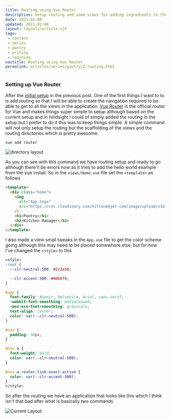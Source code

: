 ```yaml
---
title: Routing using Vue Router
description: Setup routing and some views for adding ingredients to the database
date: 2021-02-08
updated: 2021-02-08
layout: layouts/article.njk
tags: 
 - content
 - series
 - pantry
 - writing
 - learning
navtitle: Routing using Vue Router
permalink: articles/series/pantry/2-routing.html
---
```


### Setting up Vue Router

After the [initial setup](/articles/series/pantry/1-setup.html) in the previous post. One of the first things I want to to is add routing so that I will be able to create the navigation required to be able to get to all the views in the application. [Vue Router](https://router.vuejs.org/) is the official router for Vue and makes things super simple to setup although based on the current setup and in hindsight I could of simply added the routing in the setup but I prefer to do it this was to keep things simple. A simple command will not only setup the routing but the scaffolding of the views and the routing directories which is pretty awesome.

```
vue add router
```

![directory layout](https://res.cloudinary.com/hiltonmeyer-com/image/upload/f_auto,q_auto,c_scale,w_auto,dpr_auto/v1611684947/hiltonmeyer.com/vue-router_kohdax.jpg)

As you can see with this command we have routing setup and ready to go although there'll be errors now as it tries to add the hello world example from the vue install. So in the `views/Home.vue` file set the `<template>` as follows

```html
<template>
  <div class="home">
    <img
      alt="App logo"
      src="https://res.cloudinary.com/hiltonmeyer-com/image/upload/v1611488325/pantry/cooking-robot_xdaw7k.png"
    />
    <h1>Pantry</h1>
    <h2>Kitchen Manager</h2>
  </div>
</template>
```

I also made a view small tweaks in the `App.vue` file to get the color scheme going although this may need to be placed somewhere else, but for now I've changed the `<style>` to this

```css
<style>
:root {
  --clr-neutral-500: #2c3e50;

  --clr-accent-500: #00b8f0;
}

#app {
  font-family: Avenir, Helvetica, Arial, sans-serif;
  -webkit-font-smoothing: antialiased;
  -moz-osx-font-smoothing: grayscale;
  text-align: center;
  color: var(--clr-neutral-500);
}

#nav {
  padding: 30px;
}

#nav a {
  font-weight: bold;
  color: var(--clr-neutral-500);
}

#nav a.router-link-exact-active {
  color: var(--clr-accent-500);
}
</style>
```

So after the routing we have an application that looks like this which I think isn't that bad after what is basically two commands

![Current Layout](https://res.cloudinary.com/hiltonmeyer-com/image/upload/f_auto,q_auto,c_scale,w_auto,dpr_auto/v1611685840/hiltonmeyer.com/pantry-003_akawbz.jpg)